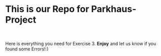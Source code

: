 
<html>
  <body>
    <br>
    <h1>This is our Repo for Parkhaus-Project</h1>
    <br>
    <p>Here is everything you need for Exercise 3. <b>Enjoy</b> and let us know if you found some Errors!:)</p>
  </body>
</html>
    
